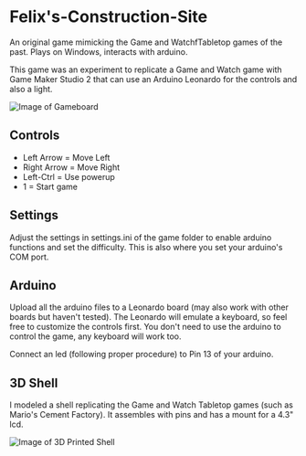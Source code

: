 # Felix's-Construction-Site
An original game mimicking the Game and WatchfTabletop games of the past. Plays on Windows, interacts with arduino.

This game was an experiment to replicate a Game and Watch game with Game Maker Studio 2 that can use an Arduino Leonardo for the controls and also a light.

![Image of Gameboard](http://sergiostuff.com/wp-content/uploads/2019/03/Play-and-Clock-All-Vectors-10.png)

## Controls
* Left Arrow = Move Left
* Right Arrow = Move Right
* Left-Ctrl = Use powerup
* 1 = Start game

## Settings
Adjust the settings in settings.ini of the game folder to enable arduino functions and set the difficulty. This is also where you set your arduino's COM port.

## Arduino
Upload all the arduino files to a Leonardo board (may also work with other boards but haven't tested). The Leonardo will emulate a keyboard, so feel free to customize the controls first. You don't need to use the arduino to control the game, any keyboard will work too.

Connect an led (following proper procedure) to Pin 13 of your arduino.

## 3D Shell
I modeled a shell replicating the Game and Watch Tabletop games (such as Mario's Cement Factory). It assembles with pins and has a mount for a 4.3" lcd.

 ![Image of 3D Printed Shell](http://sergiostuff.com/wp-content/uploads/2019/01/IMG_20190128_115456.jpg)

